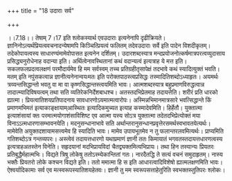 +++
title = "18 उदाराः सर्व"

+++
  
  
।।7.18।। तेषाम् 7।17 इति श्लोकस्यार्थ एवउदाराः इत्यनेनापि दृढीक्रियते।
ज्ञानिनोऽत्यर्थप्रियत्ववचनादन्येषामपि किञ्चित्प्रियत्वं फलितम्
तदेवउदाराः सर्वे इति पादेन विशदीकृतम्। तदेकोपायत्वस्य
साधारण्यंमामेवोपासत इत्यनेन दर्शितम्। उदारशब्दस्यात्र
मन्दप्रयोजनोत्कर्षमात्रपरत्वव्युदासाय प्रसिद्ध्यनुरोधेनाह वदान्या इति।
अर्थित्वेनावस्थितानां कथं वदान्यत्वं इत्यत्राह ये मत्त इति।
सकलफलप्रदत्वलक्षणं परमौदार्यमेव हि मम सर्वस्वम् तच्च
प्रतिग्रहीतृसापेक्षं तदभावे कथं स्यादित्युक्तं भवति। मतम् इति
नपुंसकत्वान्न ज्ञानीत्यनेनान्वयःमतः इति परोक्तपाठस्त्वप्रसिद्धः
तस्मादितिशब्दोऽध्याहृतः। अयमर्थः त्रय्यन्तसिद्धान्तो भवतु वा मा वा
कृष्णसिद्धान्तस्त्वयमिति भावः। आत्मशब्दस्यात्र बहुप्रमाणविरुद्धत्वान्न
तादात्म्यादिविषयत्वम् तथा सति व्यतिरेकनिर्देशबाधश्च। अतस्तदभिप्रेतमाह
तदायत्तेति। शरीरं प्रति धारको ह्यात्मा। प्रियत्वातिशयप्रतिपादनाय
सावधारणोऽयमात्मत्वारोपः। अस्मिन्नभिमानमात्रसारे भवत्सिद्धान्ते किं
प्रमाणमभिमतं इत्याकाङ्क्षायाम्आस्थितः इत्यादिकमुच्यत इत्याह
कस्मादेवमिति। हिर्हेतौ। युक्तात्मा इत्याशंसायां क्तः
परमात्मयोगाशंसाविशिष्ट एव आत्मा यस्य सोऽत्र युक्तात्मा
तदेतदभिप्रेत्योक्तं मया विनाऽऽत्मधारणासम्भावनयेति। मदनुसन्धानाभावे सति
अर्थान्तरानुसन्धानप्रवृत्तेरसमर्थस्वभावतयेत्यर्थः। मामेवेति
अयुक्तदशायामसत्त्वमेव हि स्यादिति भावः। मामेव उपायभूतमेव न तु
फलान्तरलवमित्यर्थः। प्राप्यमिति गतिशब्दोऽत्र गन्तव्यपरः। अस्त्वेवं
तदायत्तधारणो यथाप्रमाणं ज्ञानी ततः किमायातं भगवतस्तदायत्तधारणत्वस्य
इत्यत्राहअतस्तेन विनेति। सहृदयानां मदभिप्रायविदां
चैतद्व्यक्तमित्यभिप्रायः। तथा हिन तस्यान्यः प्रियतरः
प्रतिबुद्धैर्महात्मभिः। विद्यते त्रिषु लोकेषु ततोऽस्म्येकान्तितां गतः।
नारदैतद्धि ते सत्यं वचनं समुदाहृतम्। नास्य भक्तैः प्रियतरो लोके कश्चन
विद्यते इति। ततो ममात्मा हि स इति आधारत्वादिविशेषो ह्यात्मलक्षणमिति भावः।
ऐश्वर्यादिकामाः सर्व एव मत्स्वरूपस्यातिशयहेतवः। ज्ञानी तु मम
स्वरूपसत्ताहेतुरिति स्वभक्तस्तुतिपरः श्लोकः।  
  
